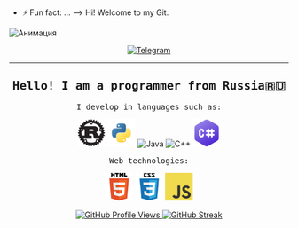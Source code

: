 
- ⚡ Fun fact: ...
-->
Hi! Welcome to my Git.
<img src="https://media2.giphy.com/media/bMyW51TS3QVVIPulMG/giphy.gif?cid=6c09b95287bj7rj2v93ecrn3166y6fah0res9fj1dqt6qkae&ep=v1_internal_gif_by_id&rid=giphy.gif&ct=g" alt="Анимация" width="300" height="150">

<p align="center">
  <a href="https://t.me/foxkk1">
    <img src="https://img.shields.io/badge/Telegram-Join%20Me!-blue.svg?style=for-the-badge&logo=telegram&logoColor=white" alt="Telegram">
  </a>
</p>

<hr>

<h2 align="center" style="font-family: 'Roboto Mono', monospace;">Hello! I am a programmer from Russia🇷🇺</h2>

<p align="center" style="font-family: 'Roboto Mono', monospace;">
  I develop in languages such as:
</p>

<p align="center">
  <img src="https://raw.githubusercontent.com/github/explore/80688e429a7d4ef2fca1e82350fe8e3517d3494d/topics/rust/rust.png" alt="Rust" width="50" height="50">
  <img src="https://raw.githubusercontent.com/github/explore/80688e429a7d4ef2fca1e82350fe8e3517d3494d/topics/python/python.png" alt="Python" width="50" height="50">
  <img src="https://www.vectorlogo.zone/logos/java/java-icon.svg" alt="Java" width="50" height="50">
  <img src="https://img.icons8.com/?size=100&id=40669&format=png&color=000000" alt="C++" width="50" height="50"> 
  <img src="https://raw.githubusercontent.com/github/explore/80688e429a7d4ef2fca1e82350fe8e3517d3494d/topics/csharp/csharp.png" alt="C#" width="50" height="50">
</p>

<p align="center" style="font-family: 'Roboto Mono', monospace;">
  Web technologies:
</p>

<p align="center">
  <img src="https://raw.githubusercontent.com/github/explore/80688e429a7d4ef2fca1e82350fe8e3517d3494d/topics/html/html.png" alt="HTML" width="50" height="50">
  <img src="https://raw.githubusercontent.com/github/explore/80688e429a7d4ef2fca1e82350fe8e3517d3494d/topics/css/css.png" alt="CSS" width="50" height="50">
  <img src="https://raw.githubusercontent.com/github/explore/80688e429a7d4ef2fca1e82350fe8e3517d3494d/topics/javascript/javascript.png" alt="JAVASCRIPT" width="50" height="50">
</p>

<p align="center">
  <a href="https://github.com/FoxikkS">
    <img src="https://visitor-badge.laobi.icu/badge?page_id=FoxikkS/FoxikkS&style=flat" alt="GitHub Profile Views" />
  </a>
  <a href="https://git.io/streak-stats"><img src="https://streak-stats.demolab.com?user=FoxikkS&theme=dark" alt="GitHub Streak" /></a>
</p>


<!--
FoxikkS/FoxikkS is a ✨ _special_ ✨ repository because its README.md (this file) appears on your GitHub profile.

Here are some ideas to get you started:

- 🔭 I’m currently working on ...
- 🌱 I’m currently learning ...
- 👯 I’m looking to collaborate on ...
- 🤔 I’m looking for help with ...
- 💬 Ask me about ...
- 📫 How to reach me: ...
- 😄 Pronouns: ...
- ⚡ Fun fact: ...
-->

